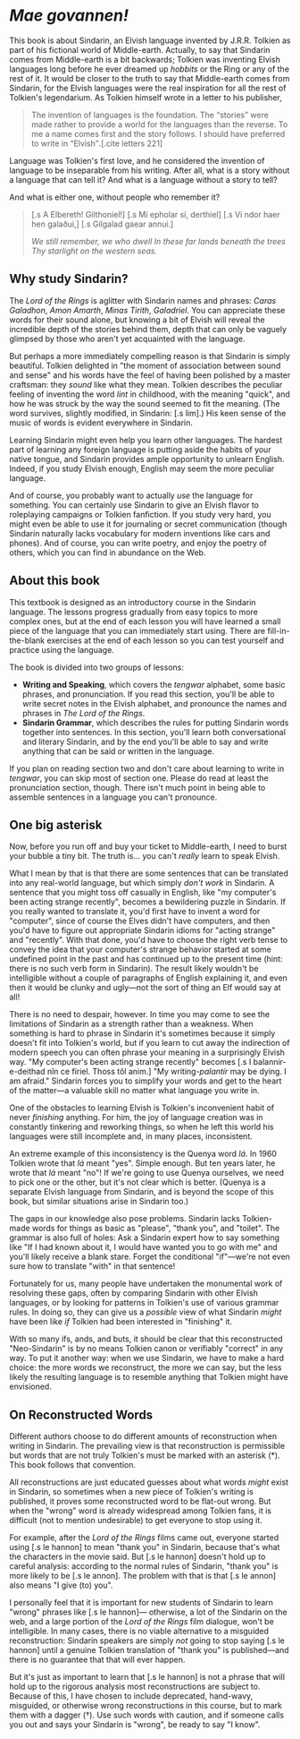 # _Mae govannen!_

This book is about Sindarin, an Elvish language invented by
J.R.R. Tolkien as part of his fictional world of
Middle-earth. Actually, to say that Sindarin comes
from Middle-earth is a bit backwards; Tolkien was inventing
Elvish languages long before he ever dreamed
up _hobbits_ or the Ring or any of the rest of it. It would
be closer to the truth to say that Middle-earth comes from
Sindarin, for the Elvish languages were the real inspiration
for all the rest of Tolkien's legendarium. As Tolkien
himself wrote in a letter to his publisher,

> The invention of languages is the foundation. The <q>stories</q> were made rather to provide a world for the languages than the reverse. To me a name comes first and the story follows. I should have preferred to write in <q>Elvish</q>.[.cite letters 221]

Language was Tolkien's first love, and he considered the
invention of language to be inseparable from his writing.
After all, what is a story without a language
that can tell it? And what is a language without a story to
tell?

And what is either one, without people who remember it?

> [.s A Elbereth! Gilthoniel!]
> [.s Mí epholar sí, derthiel]
> [.s Vi ndor haer hen galaðui,]
> [.s Gilgalad gaear annui.]
>
> _We still remember, we who dwell_
> _In these far lands beneath the trees_
> _Thy starlight on the western seas._

## Why study Sindarin?

The _Lord of the Rings_ is aglitter with Sindarin names and
phrases: _Caras Galadhon_, _Amon Amarth_, _Minas Tirith_,
_Galadriel_. You can appreciate these words for their sound
alone, but knowing a bit of Elvish will
reveal the incredible depth of the stories behind them,
depth that can only be vaguely glimpsed by those who aren't
yet acquainted with the language.

But perhaps a more immediately compelling reason is that
Sindarin is simply beautiful. Tolkien delighted in "the moment of
association between sound and sense" and his words
have the feel of having been polished by a master craftsman:
they *sound* like what they mean.
Tolkien describes the peculiar feeling of inventing the word
*lint* in childhood, with the meaning "quick", and how he
was struck by the way the sound seemed to fit the meaning.
(The word survives, slightly modified, in Sindarin: [.s lim].)
His keen sense of the music of words is evident
everywhere in Sindarin.

Learning Sindarin might even help you learn other languages.
The hardest
part of learning any foreign language is putting aside the
habits of your native tongue, and Sindarin provides ample
opportunity to unlearn English. Indeed, if you study Elvish
enough, English may seem the more peculiar language.

And of course, you probably want to actually *use* the
language for something. You can certainly use Sindarin to give an
Elvish flavor to roleplaying campaigns or Tolkien fanfiction.
If you study very hard, you might even be able to use it
for journaling or secret communication (though Sindarin
naturally lacks vocabulary for modern inventions like
cars and phones). And of course, you can write poetry, and
enjoy the poetry of others, which you can find in abundance
on the Web.

## About this book

This textbook is designed as an introductory course in the
Sindarin language. The lessons progress gradually from
easy topics to more complex ones, but at the end of each
lesson you will have learned a small piece of the language
that you can immediately start using. There are fill-in-the-blank
exercises at the end of each lesson so you can test yourself
and practice using the language.

The book is divided into two groups of lessons:

- **Writing and Speaking**, which covers the _tengwar_
   alphabet, some basic phrases, and pronunciation. If you
   read this section, you'll be able to write secret notes in the
   Elvish alphabet, and pronounce the names and phrases
   in _The Lord of the Rings_.
- **Sindarin Grammar**, which describes the rules for putting
   Sindarin words together into sentences. In this section,
   you'll learn both conversational and
   literary Sindarin, and by the end you'll be able to say
   and write anything that can be said or written in the
   language.

If you plan on reading section two and don't care about
learning to write in _tengwar_, you can skip most of
section one. Please do read at least the pronunciation section,
though. There isn't much point in being able to assemble
sentences in a language you can't pronounce.

## One big asterisk

Now, before you run off and buy your ticket to Middle-earth,
I need to burst your bubble a tiny bit. The truth is...
you can't *really* learn to speak Elvish.

What I mean by that is that there are some sentences that can
be translated into any real-world language, but which
simply *don't work* in Sindarin. A sentence that you might
toss off casually in English, like "my computer's been
acting strange recently", becomes a bewildering puzzle in
Sindarin. If you really wanted to translate it, you'd
first have to invent a word for "computer", since of course
the Elves didn't have computers, and then you'd have to
figure out appropriate Sindarin idioms for "acting strange"
and "recently". With that done, you'd have to choose the
right verb tense to convey the idea that your computer's
strange behavior started at some undefined point in the past
and has continued up to the present time (hint: there is no
such verb form in Sindarin). The result likely wouldn't be
intelligible without a couple of paragraphs of English
explaining it, and even then it would be clunky and ugly—not
the sort of thing an Elf would say at all!

There is no need to despair, however. In time you may come to
see the limitations of Sindarin as a strength rather
than a weakness. When something is hard to phrase in
Sindarin it's sometimes because it simply doesn't fit into
Tolkien's world, but if you learn to cut away the indirection
of modern speech you can often phrase your meaning in a
surprisingly Elvish way. "My computer's been acting strange recently"
becomes [.s I balannir-e-deithad nîn ce fíriel. Thoss tôl anim.] "My writing-<em>palantír</em> may be dying. I am afraid."
Sindarin forces you to simplify your words and get to the
heart of the matter—a valuable skill no matter what language
you write in.


One of the obstacles to learning Elvish is Tolkien's
inconvenient habit of never *finishing* anything.
For him, the joy of language creation was in constantly
tinkering and reworking things, so when he left this world
his languages were still incomplete and, in many places,
inconsistent.

An extreme example of this inconsistency is the Quenya word
_lá_. In 1960 Tolkien wrote that _lá_ meant "yes". Simple enough.
But ten years later, he wrote that _lá_ meant "no"!
If we're going to use
Quenya ourselves, we need to pick one or the other, but it's
not clear which is better. (Quenya is a
separate Elvish language from Sindarin, and is beyond the
scope of this book, but similar situations arise in Sindarin
too.)

The gaps in our knowledge also pose problems. Sindarin
lacks Tolkien-made words for things as basic as "please",
"thank you", and "toilet". The grammar is also full of
holes: Ask a Sindarin expert how to say something like
"If I had known about it, I would have wanted you to go
with me" and you'll likely receive a blank stare. Forget
the conditional "if"—we're not even sure how to translate
"with" in that sentence!

Fortunately for us, many people have undertaken the monumental work
of resolving these gaps, often
by comparing Sindarin with other Elvish languages, or
by looking for patterns in Tolkien's use of various grammar
rules. In doing so, they can give us a *possible* view of
what Sindarin *might* have been
like *if* Tolkien had been interested in "finishing" it.

With so many ifs, ands, and buts, it should be clear that
this reconstructed "Neo-Sindarin" is by no means Tolkien
canon or verifiably "correct" in any way. To put it another
way: when we use Sindarin, we have to make
a hard choice: the
more words we reconstruct, the more we can say, but the less
likely the resulting language is to resemble anything that
Tolkien might have envisioned.

## On Reconstructed Words

Different authors choose to do different amounts of
reconstruction when writing in Sindarin. The prevailing
view is that reconstruction is permissible but words that
are not truly Tolkien's must be marked with an
asterisk (\*). This book follows that convention.

All reconstructions are just educated guesses about what
words *might* exist in Sindarin, so sometimes when a new
piece of Tolkien's writing is published, it proves some
reconstructed word to be flat-out wrong. But when the
"wrong" word is already widespread among Tolkien
fans, it is difficult (not to mention undesirable) to get
everyone to stop using it.

For example, after the _Lord of the Rings_ films came out,
everyone started using [.s le hannon] to mean "thank you" in
Sindarin, because that's what the characters in the movie
said. But [.s le hannon] doesn't hold up
to careful analysis: according to the normal rules of Sindarin,
"thank you" is more likely to be [.s le annon]. The problem with that
is that [.s le annon] also means "I give (to) you".

I personally feel that it is important for new students of
Sindarin to learn "wrong" phrases like [.s le hannon]—
otherwise, a lot of the Sindarin on the web, and a
large portion of the _Lord of the Rings_ film dialogue,
won't be intelligible. In many cases, there is no viable
alternative to a misguided reconstruction: Sindarin speakers
are simply *not* going to stop saying [.s le hannon] until a
genuine Tolkien translation of "thank you" is published—and
there is no guarantee that that will ever happen.

But it's just as important to
learn that [.s le hannon] is not a phrase that will hold up
to the rigorous analysis most reconstructions are subject
to. Because of this, I have chosen to include deprecated,
hand-wavy, misguided, or otherwise wrong reconstructions
in this course, but to mark them with a dagger (&dagger;).
Use such words with caution, and if
someone calls you out and says your Sindarin is "wrong", be
ready to say "I know".
